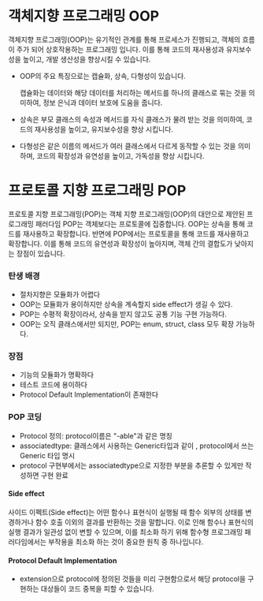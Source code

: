 # 객체지향 프로그래밍 OOP

객체지향 프로그래밍(OOP)는 유기적인 관계를 통해 프로세스가 진행되고, 객체의 흐름이 주가 되어 상호작용하는 프로그래밍 입니다.
이를 통해 코드의 재사용성과 유지보수성을 높이고, 개발 생산성을 향상시킬 수 있습니다.

- OOP의 주요 특징으로는 캡슐화, 상속, 다형성이 있습니다.
  
  캡슐화는 데이터와 해당 데이터를 처리하는 메서드를 하나의 클래스로 묶는 것을 의미하여, 정보 은닉과 데이터 보호에 도움을 줍니다.
- 상속은 부모 클래스의 속성과 메서드를 자식 클래스가 물려 받는 것을 의미하여, 코드의 재사용성을 높이고, 유지보수성을 향상 시킵니다.
- 다형성은 같은 이름의 메서드가 여러 클래스에서 다르게 동작할 수 있는 것을 의미하며, 코드의 확장성과 유연성을 높이고, 가독성을 향상 시킵니다.

# 프로토콜 지향 프로그래밍 POP

프로토콜 지향 프로그래밍(POP)는 객체 지향 프로그래밍(OOP)의 대안으로 제안된 프로그래밍 패러다임
POP는 객체보다는 프로토콜에 집중합니다.
OOP는 상속을 통해 코드를 재사용하고 확장합니다. 반면에 POP에서는 프로토콜을 통해 코드를 재사용하고 확장합니다.
이를 통해 코드의 유연성과 확장성이 높아지며, 객체 간의 결합도가 낮아지는 장점이 있습니다.

### 탄생 배경
- 절차지향은 모듈화가 어렵다
- OOP는 모듈화가 용이하지만 상속을 계속할지 side effect가 생길 수 있다.
- POP는 수평적 확장이라서, 상속을 받지 않고도 공통 기능 구현 가능하다.
- OOP는 오직 클래스에서만 되지만, POP는 enum, struct, class 모두 확장 가능하다.

### 장점
- 기능의 모듈화가 명확하다
- 테스트 코드에 용이하다
- Protocol Default Implementation이 존재한다

### POP 코딩
- Protocol 정의: protocol이름은 "-able"과 같은 명칭
- associatedtype: 클래스에서 사용하는 Generic타입과 같이 <T>, protocol에서 쓰는 Generic 타입 명시
- protocol 구현부에서는 associatedtype으로 지정한 부분을 추론할 수 있게만 작성하면 구현 완료


#### Side effect
사이드 이펙트(Side effect)는 어떤 함수나 표현식이 실행될 때 함수 외부의 상태를 변경하거나 함수 호출 이외의 결과를 반환하는 것을 말합니다. 이로 인해 함수나 표현식의 실행 결과가 일관성 없이 변할 수 있으며, 이를 최소화 하기 위해 함수형 프로그래밍 패러다임에서는 부작용을 최소화 하는 것이 중요한 원칙 중 하나입니다.

#### Protocol Default Implementation
- extension으로 protocol에 정의된 것들을 미리 구현함으로서 해당 protocol을 구현하는 대상들이 코드 중복을 피할 수 있습니다.